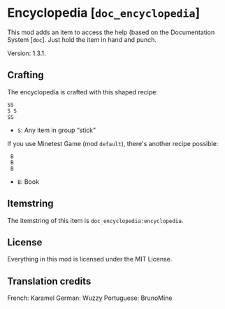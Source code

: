 # Encyclopedia [`doc_encyclopedia`]
This mod adds an item to access the help (based on the
Documentation System [`doc`]. Just hold the item in hand and punch.

Version: 1.3.1.

## Crafting
The encyclopedia is crafted with this shaped recipe:

    SS
    S S
    SS

* `S`: Any item in group “stick”

If you use Minetest Game (mod `default`), there's another recipe
possible:

     B
     B
     B

* `B`: Book

## Itemstring
The itemstring of this item is `doc_encyclopedia:encyclopedia`.

## License
Everything in this mod is licensed under the MIT License.

## Translation credits
French: Karamel
German: Wuzzy
Portuguese: BrunoMine
